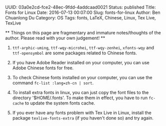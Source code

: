 UUID: 03a0e2cd-fce2-48ec-9fdd-4addcaad0021
Status: published
Title: Fonts for Linux
Date: 2016-07-13 00:07:00
Slug: fonts-for-linux
Author: Ben Chuanlong Du
Category: OS
Tags: fonts, LaTeX, Chinese, Linux, Tex Live, TexLive

**
Things on this page are fragmentary and immature notes/thoughts of the author. 
Please read with your own judgement!
**
 

1. `ttf-arphic-uming`, `ttf-wqy-microhei`, `ttf-wqy-zenhei`, `xfonts-wqy` and `ttf-opensymbol` 
are some packages related to Chinese fonts.

2. If you have Adobe Reader installed on your computer, 
you can use Adobe Chinese fonts for free.

2. To check Chinese fonts installed on your computer,
you can use the command `fc-list :lang=zh-cn | sort`.

3. To install extra fonts in linux, 
you can just copy the font files to the directory '$HOME/.fonts'.
To make them in effect, 
you have to run `fc-cache` to update the system fonts cache.

4. If you ever have any fonts problem with Tex Live in Linux, 
install the package `texlive-fonts-extra` (if you haven't done so) and try again.

